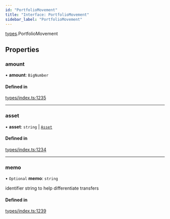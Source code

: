 ```yaml
---
id: "PortfolioMovement"
title: "Interface: PortfolioMovement"
sidebar_label: "PortfolioMovement"
---
```


[types](../../../modules/Types/Types.md).PortfolioMovement

## Properties

### amount

• **amount**: `BigNumber`

#### Defined in

[types/index.ts:1235](https://github.com/PolymeshAssociation/polymesh-sdk/blob/91c2d2d8/src/types/index.ts#L1235)

___

### asset

• **asset**: `string` \| [`Asset`](../../../classes/API/Entities/Asset/Asset.md)

#### Defined in

[types/index.ts:1234](https://github.com/PolymeshAssociation/polymesh-sdk/blob/91c2d2d8/src/types/index.ts#L1234)

___

### memo

• `Optional` **memo**: `string`

identifier string to help differentiate transfers

#### Defined in

[types/index.ts:1239](https://github.com/PolymeshAssociation/polymesh-sdk/blob/91c2d2d8/src/types/index.ts#L1239)
